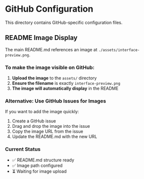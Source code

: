 # GitHub Configuration

This directory contains GitHub-specific configuration files.

## README Image Display

The main README.md references an image at `./assets/interface-preview.png`.

### To make the image visible on GitHub:

1. **Upload the image** to the `assets/` directory
2. **Ensure the filename** is exactly `interface-preview.png`
3. **The image will automatically display** in the README

### Alternative: Use GitHub Issues for Images

If you want to add the image quickly:

1. Create a GitHub issue
2. Drag and drop the image into the issue
3. Copy the image URL from the issue
4. Update the README.md with the new URL

### Current Status

- ✅ README.md structure ready
- ✅ Image path configured
- ⏳ Waiting for image upload
